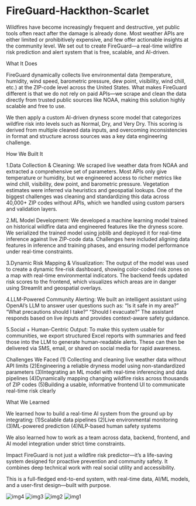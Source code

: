# FireGuard-Hackthon-Scarlet

Wildfires have become increasingly frequent and destructive, yet public tools often react after the damage is already done. Most weather APIs are either limited or prohibitively expensive, and few offer actionable insights at the community level. We set out to create FireGuard—a real-time wildfire risk prediction and alert system that is free, scalable, and AI-driven.

What It Does

FireGuard dynamically collects live environmental data (temperature, humidity, wind speed, barometric pressure, dew point, visibility, wind chill, etc.) at the ZIP-code level across the United States. What makes FireGuard different is that we do not rely on paid APIs—we scrape and clean the data directly from trusted public sources like NOAA, making this solution highly scalable and free to use.

We then apply a custom AI-driven dryness score model that categorizes wildfire risk into levels such as Normal, Dry, and Very Dry. This scoring is derived from multiple cleaned data inputs, and overcoming inconsistencies in format and structure across sources was a key data engineering challenge.

How We Built It

1.Data Collection & Cleaning: We scraped live weather data from NOAA and extracted a comprehensive set of parameters. Most APIs only give temperature or humidity, but we engineered access to richer metrics like wind chill, visibility, dew point, and barometric pressure. Vegetation estimates were inferred via heuristics and geospatial lookups. One of the biggest challenges was cleaning and standardizing this data across 40,000+ ZIP codes without APIs, which we handled using custom parsers and validation layers.

2.ML Model Development: We developed a machine learning model trained on historical wildfire data and engineered features like the dryness score. We serialized the trained model using joblib and deployed it for real-time inference against live ZIP-code data. Challenges here included aligning data features in inference and training phases, and ensuring model performance under real-time constraints.

3.Dynamic Risk Mapping & Visualization: The output of the model was used to create a dynamic fire-risk dashboard, showing color-coded risk zones on a map with real-time environmental indicators. The backend feeds updated risk scores to the frontend, which visualizes which areas are in danger using Streamlit and geospatial overlays.

4.LLM-Powered Community Alerting: We built an intelligent assistant using OpenAI’s LLM to answer user questions such as: “Is it safe in my area?” “What precautions should I take?” “Should I evacuate?” The assistant responds based on live inputs and provides context-aware safety guidance.

5.Social + Human-Centric Output: To make this system usable for communities, we export structured Excel reports with summaries and feed those into the LLM to generate human-readable alerts. These can then be delivered via SMS, email, or shared on social media for rapid awareness.

Challenges We Faced (1) Collecting and cleaning live weather data without API limits (2)Engineering a reliable dryness model using non-standardized parameters (3)Integrating an ML model with real-time inferencing and data pipelines (4)Dynamically mapping changing wildfire risks across thousands of ZIP codes (5)Building a usable, informative frontend UI to communicate real-time risk clearly

What We Learned

We learned how to build a real-time AI system from the ground up by integrating: (1)Scalable data pipelines (2)Live environmental monitoring (3)ML-powered prediction (4)NLP-based human safety systems

We also learned how to work as a team across data, backend, frontend, and AI model integration under strict time constraints.


Impact FireGuard is not just a wildfire risk predictor—it’s a life-saving system designed for proactive prevention and community safety. It combines deep technical work with real social utility and accessibility.

This is a full-fledged end-to-end system, with real-time data, AI/ML models, and a user-first design—built with purpose.

![img4](https://github.com/user-attachments/assets/13c7bcd5-7fa6-4288-bcf7-800a5b3ab2fe)
![img3](https://github.com/user-attachments/assets/c3792332-25a8-4e37-8b0a-7f0fd65b23ee)
![img2](https://github.com/user-attachments/assets/b3442719-129c-4f4f-8c08-d0d846d075c9)
![img1](https://github.com/user-attachments/assets/46b3853c-bc41-4d76-9f04-0d298efe4532)


